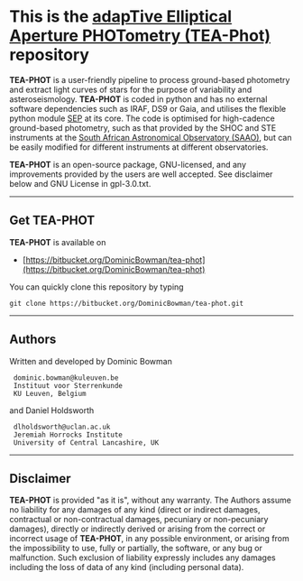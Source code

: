 # This is the [adapTive Elliptical Aperture PHOTometry (TEA-Phot)](https://bitbucket.org/DominicBowman/tea-phot) repository

**TEA-PHOT** is a user-friendly pipeline to process ground-based photometry
 and extract light curves of stars for the purpose of variability and
 asteroseismology. **TEA-PHOT** is coded in python and has no external
 software  dependencies such as IRAF, DS9 or Gaia, and utilises the
 flexible python module [SEP](https://sep.readthedocs.io/en/v1.0.x/)
 at its core. The code is optimised for high-cadence ground-based
 photometry, such as that provided by the SHOC and STE instruments at
 the [South African Astronomical Observatory (SAAO)](https://www.saao.ac.za),
 but can be easily modified for different instruments at different
 observatories.

**TEA-PHOT** is an open-source package, GNU-licensed, and any improvements
 provided by the users are well accepted. See disclaimer below and GNU
 License in gpl-3.0.txt.

---
## Get **TEA-PHOT**
**TEA-PHOT** is available on

- [https://bitbucket.org/DominicBowman/tea-phot](https://bitbucket.org/DominicBowman/tea-phot)

You can quickly clone this repository by typing
```
git clone https://bitbucket.org/DominicBowman/tea-phot.git
```

---
## Authors

Written and developed by Dominic Bowman
```
 dominic.bowman@kuleuven.be
 Instituut voor Sterrenkunde
 KU Leuven, Belgium
```

and Daniel Holdsworth
```
 dlholdsworth@uclan.ac.uk
 Jeremiah Horrocks Institute
 University of Central Lancashire, UK
```

---
## Disclaimer

**TEA-PHOT** is provided "as it is", without any warranty.
 The Authors assume no liability for any damages of any kind
 (direct or indirect damages, contractual or non-contractual
 damages, pecuniary or non-pecuniary damages), directly or
 indirectly derived or arising from the correct or incorrect
 usage of **TEA-PHOT**, in any possible environment, or arising from
 the impossibility to use, fully or partially, the software,
 or any bug or malfunction.
 Such exclusion of liability expressly includes any damages
 including the loss of data of any kind (including personal data).
